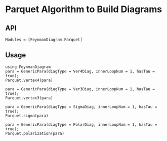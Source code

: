 # Parquet Algorithm to Build Diagrams

## API

```@autodocs
Modules = [FeynmanDiagram.Parquet]
```

## Usage

```@repl
using FeynmanDiagram
para = GenericPara(diagType = Ver4Diag, innerLoopNum = 1, hasTau = true);
Parquet.vertex4(para)

para = GenericPara(diagType = Ver3Diag, innerLoopNum = 1, hasTau = true);
Parquet.vertex3(para)

para = GenericPara(diagType = SigmaDiag, innerLoopNum = 1, hasTau = true);
Parquet.sigma(para)

para = GenericPara(diagType = PolarDiag, innerLoopNum = 1, hasTau = true);
Parquet.polarization(para)
```